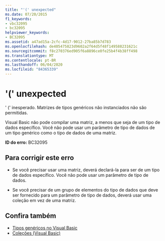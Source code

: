 ```yaml
---
title: "'(' unexpected"
ms.date: 07/20/2015
f1_keywords:
- vbc32095
- bc32095
helpviewer_keywords:
- BC32095
ms.assetid: a47ad15a-2cfc-4d17-9012-27ba85b7d783
ms.openlocfilehash: de405475823d9602a2f64d5f48f149588231621c
ms.sourcegitcommit: f8c270376ed905f6a8896ce0fe25b4f4b38ff498
ms.translationtype: MT
ms.contentlocale: pt-BR
ms.lasthandoff: 06/04/2020
ms.locfileid: "84365339"
---
```

# <a name="-unexpected"></a>'(' unexpected
' (' inesperado. Matrizes de tipos genéricos não instanciados não são permitidas.  
  
 Visual Basic não pode compilar uma matriz, a menos que seja de um tipo de dados específico. Você não pode usar um parâmetro de tipo de dados de um tipo genérico como o tipo de dados de uma matriz.  
  
 **ID do erro:** BC32095  
  
## <a name="to-correct-this-error"></a>Para corrigir este erro  
  
- Se você precisar usar uma matriz, deverá declará-la para ser de um tipo de dados específico. Você não pode usar um parâmetro de tipo de dados.  
  
- Se você precisar de um grupo de elementos do tipo de dados que deve ser fornecido para um parâmetro de tipo de dados, deverá usar uma coleção em vez de uma matriz.  
  
## <a name="see-also"></a>Confira também

- [Tipos genéricos no Visual Basic](../programming-guide/language-features/data-types/generic-types.md)
- [Coleções (Visual Basic)](../programming-guide/concepts/collections.md)
